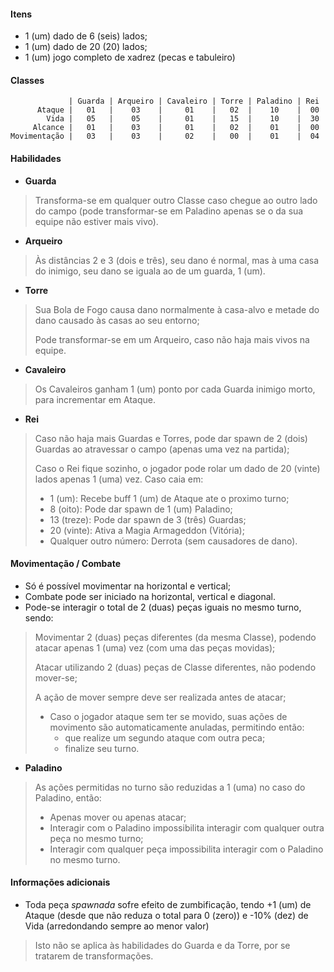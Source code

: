 #### Itens
- 1 (um) dado de 6 (seis) lados;
- 1 (um) dado de 20 (20) lados;
- 1 (um) jogo completo  de xadrez (pecas e tabuleiro)

#### Classes
				 | Guarda | Arqueiro | Cavaleiro | Torre | Paladino | Rei
		  Ataque |   01   |    03    |     01    |   02  |    10    |  00
		    Vida |   05   |    05    |     01    |   15  |    10    |  30
		 Alcance |   01   |    03    |     01    |   02  |    01    |  00
	Movimentação |   03   |    03    |     02    |   00  |    01    |  04

#### Habilidades
- **Guarda**
>Transforma-se em qualquer outro Classe caso chegue ao outro lado do campo (pode transformar-se em Paladino apenas se o da sua equipe não estiver mais vivo).

- **Arqueiro**
>Às distâncias 2 e 3 (dois e três), seu dano é normal, mas à uma casa do inimigo, seu dano se iguala ao de um guarda, 1 (um).

- **Torre**
>Sua Bola de Fogo causa dano normalmente à casa-alvo e metade do dano causado às casas ao seu entorno;
>
>Pode transformar-se em um Arqueiro, caso não haja mais vivos na equipe.

- **Cavaleiro**
>Os Cavaleiros ganham 1 (um) ponto por cada Guarda inimigo morto, para incrementar em Ataque.

- **Rei**
>Caso não haja mais Guardas e Torres, pode dar spawn de 2 (dois) Guardas ao atravessar o campo (apenas uma vez na partida);
>
>Caso o Rei fique sozinho, o jogador pode rolar um dado de 20 (vinte) lados apenas 1 (uma) vez. Caso caia em:
>
>	- 1 (um): Recebe buff 1 (um) de Ataque ate o proximo turno;
>	- 8 (oito): Pode dar spawn de 1 (um) Paladino;
>	- 13 (treze): Pode dar spawn de 3 (três) Guardas;
>	- 20 (vinte): Ativa a Magia Armageddon (Vitória);
>	- Qualquer outro número: Derrota (sem causadores de dano).

#### Movimentação / Combate
- Só é possível movimentar na horizontal e vertical;
- Combate pode ser iniciado na horizontal, vertical e diagonal.
- Pode-se interagir o total de 2 (duas) peças iguais no mesmo turno, sendo:
>Movimentar 2 (duas) peças diferentes (da mesma Classe), podendo atacar apenas 1 (uma) vez (com uma das peças movidas);
>
>Atacar utilizando 2 (duas) peças de Classe diferentes, não podendo mover-se;
>
>A ação de mover sempre deve ser realizada antes de atacar;
>
>	- Caso o jogador ataque sem ter se movido, suas ações de movimento são automaticamente anuladas, permitindo então:
>		- que realize um segundo ataque com outra peca;
>		- finalize seu turno.
- **Paladino**
>As ações permitidas no turno são reduzidas a 1 (uma) no caso do Paladino, então:
>
>	- Apenas mover ou apenas atacar;
>	- Interagir com o Paladino impossibilita interagir com qualquer outra peça no mesmo turno;
>	- Interagir com qualquer peça impossibilita interagir com o Paladino no mesmo turno.

#### Informações adicionais
- Toda peça *spawnada* sofre efeito de zumbificação, tendo +1 (um) de Ataque (desde que não reduza o total para 0 (zero)) e -10% (dez) de Vida (arredondando sempre ao menor valor)
>Isto não se aplica às habilidades do Guarda e da Torre, por se tratarem de transformações.